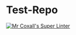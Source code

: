 # Test-Repo

[![Mr Coxall's Super Linter](https://github.com/ICS4U-Programming-FrankieFW/Test-Repo/workflows/Mr%20Coxall's%20Super%20Linter/badge.svg)](https://github.com/ICS4U-Programming-FrankieFW/Test-Repo/actions/)